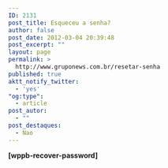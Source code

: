 ```yaml
---
ID: 2131
post_title: Esqueceu a senha?
author: false
post_date: 2012-03-04 20:39:48
post_excerpt: ""
layout: page
permalink: >
  http://www.gruponews.com.br/resetar-senha
published: true
aktt_notify_twitter:
  - 'yes'
"og:type":
  - article
post_autor:
  - ""
post_destaques:
  - Nao
---
```

<strong>[wppb-recover-password]</strong>